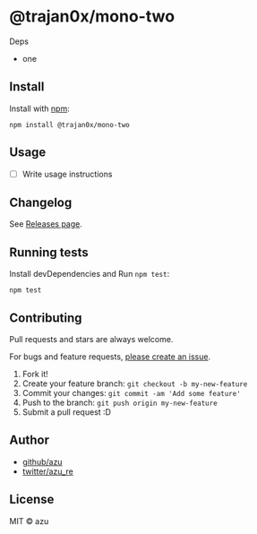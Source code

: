 # @trajan0x/mono-two

Deps

- one

## Install

Install with [npm](https://www.npmjs.com/):

    npm install @trajan0x/mono-two

## Usage

- [ ] Write usage instructions

## Changelog

See [Releases page](https://github.com/trajan0x/publicttest/releases).

## Running tests

Install devDependencies and Run `npm test`:

    npm test

## Contributing

Pull requests and stars are always welcome.

For bugs and feature requests, [please create an issue](https://github.com/trajan0x/publicttest/issues).

1. Fork it!
2. Create your feature branch: `git checkout -b my-new-feature`
3. Commit your changes: `git commit -am 'Add some feature'`
4. Push to the branch: `git push origin my-new-feature`
5. Submit a pull request :D

## Author

- [github/azu](https://github.com/azu)
- [twitter/azu_re](https://twitter.com/azu_re)

## License

MIT © azu
